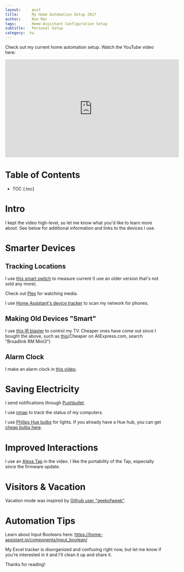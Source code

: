 ```yaml
---
layout:     post
title:      My Home Automation Setup 2017
author:     Ron Mar
tags: 		Home-Assistant Configuration Setup
subtitle:  	Personal Setup
category:  ha
---
```

<!-- Start Writing Below in Markdown -->

Check out my current home automation setup. Watch the YouTube video here:

<div align="center">
<iframe width="560" height="315"
src="https://www.youtube.com/embed/JZrYzSamEps" frameborder="0" allowfullscreen>
</iframe>
</div>

<h1 id="TOC">Table of Contents</h1>

* TOC
{:toc}

# Intro

I kept the video high-level, so let me know what you'd like to learn more about. See below for additional information and links to the devices I use.

# Smarter Devices

## Tracking Locations

I use [this smart switch](http://amzn.to/2oruAY3) to measure current (I use an older version that's not sold any more).

Check out [Plex](https://www.plex.tv/) for watching media.

I use [Home Assistant's device tracker](https://home-assistant.io/components/device_tracker/) to scan my network for phones. 

## Making Old Devices "Smart"

I use [this IR blaster](http://amzn.to/2oOYPnJ) to control my TV. Cheaper ones have come out since I bought the above, such as [this](http://amzn.to/2nuZfyx )(Cheaper on AliExpress.com, search "Broadlink RM Mini3")

## Alarm Clock

I make an alarm clock in [this video](https://www.youtube.com/watch?v=qJ8ZoJuuZVA).

# Saving Electricity

I send notifications through [Pushbullet](https://home-assistant.io/components/notify.pushbullet/).

I use [nmap](https://home-assistant.io/components/device_tracker.nmap_tracker/) to track the status of my computers.

I use [Philips Hue bulbs](http://amzn.to/2ornwdA) for lights. If you already have a Hue hub, you can get [cheap bulbs here](http://www.homedepot.com/p/Philips-60W-Equivalent-Soft-White-A19-Hue-Connected-Home-LED-Light-Bulb-455295/206633282).

# Improved Interactions

I use an [Alexa Tap](http://amzn.to/2nyxmGI) in the video. I like the portability of the Tap, especially since the firmware update.

# Visitors & Vacation

Vacation mode was inspired by [Github user "geekofweek"](https://github.com/geekofweek/homeassistant).

# Automation Tips

Learn about Input Booleans here: https://home-assistant.io/components/input_boolean/

My Excel tracker is disorganized and confusing right now, but let me know if you're interested in it and I'll clean it up and share it.

Thanks for reading!